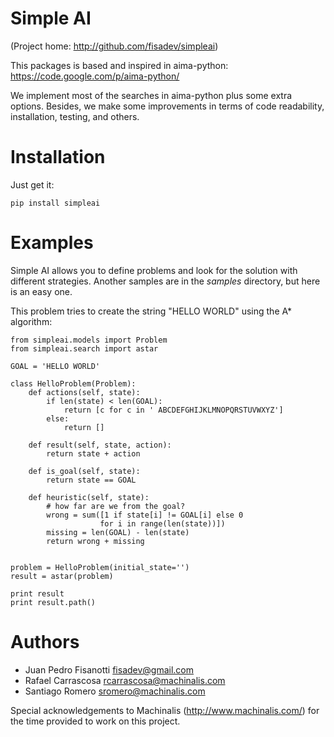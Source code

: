 Simple AI
=========

(Project home: http://github.com/fisadev/simpleai)

This packages is based and inspired in aima-python:
https://code.google.com/p/aima-python/

We implement most of the searches in aima-python plus some extra options. Besides, we make
some improvements in terms of code readability, installation, testing, and others.

Installation
============

Just get it:

    pip install simpleai


Examples
========

Simple AI allows you to define problems and look for the solution with
different strategies. Another samples are in the *samples* directory, but
here is an easy one.

This problem tries to create the string "HELLO WORLD" using the A* algorithm:


    from simpleai.models import Problem
    from simpleai.search import astar

    GOAL = 'HELLO WORLD'

    class HelloProblem(Problem):
        def actions(self, state):
            if len(state) < len(GOAL):
                return [c for c in ' ABCDEFGHIJKLMNOPQRSTUVWXYZ']
            else:
                return []

        def result(self, state, action):
            return state + action

        def is_goal(self, state):
            return state == GOAL

        def heuristic(self, state):
            # how far are we from the goal?
            wrong = sum([1 if state[i] != GOAL[i] else 0
                        for i in range(len(state))])
            missing = len(GOAL) - len(state)
            return wrong + missing


    problem = HelloProblem(initial_state='')
    result = astar(problem)

    print result
    print result.path()
    
Authors
=======

* Juan Pedro Fisanotti <fisadev@gmail.com>
* Rafael Carrascosa <rcarrascosa@machinalis.com>
* Santiago Romero <sromero@machinalis.com>

Special acknowledgements to Machinalis (http://www.machinalis.com/) for the
time provided to work on this project.
